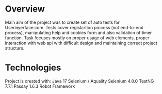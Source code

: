 # Overview
Main aim of the project was to create set of auto tests for Userinyerface.com. Tests cover registartion process (not end-to-end process), manipulating help and cookies form and also validation of timer function. Task focuses mostly on proper usage of web elements, proper interaction with web api with difficult design and maintaining correct project structure.

# Technologies
Project is created with:
Java 17
Selenium / Aquality Selenium 4.0.0
TestNG 7.7.1
Passay 1.6.3
Robot Framework
